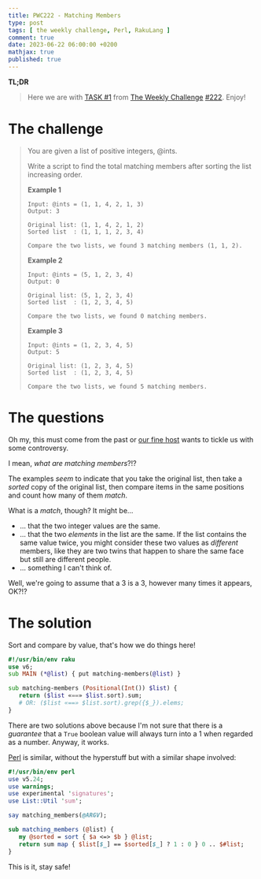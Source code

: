 ```yaml
---
title: PWC222 - Matching Members
type: post
tags: [ the weekly challenge, Perl, RakuLang ]
comment: true
date: 2023-06-22 06:00:00 +0200
mathjax: true
published: true
---
```


**TL;DR**

> Here we are with [TASK #1][] from [The Weekly Challenge][]
> [#222][]. Enjoy!

# The challenge

> You are given a list of positive integers, @ints.
>
> Write a script to find the total matching members after sorting the list
> increasing order.
>
> **Example 1**
>
>     Input: @ints = (1, 1, 4, 2, 1, 3)
>     Output: 3
>
>     Original list: (1, 1, 4, 2, 1, 2)
>     Sorted list  : (1, 1, 1, 2, 3, 4)
>
>     Compare the two lists, we found 3 matching members (1, 1, 2).
>
> **Example 2**
>
>     Input: @ints = (5, 1, 2, 3, 4)
>     Output: 0
>
>     Original list: (5, 1, 2, 3, 4)
>     Sorted list  : (1, 2, 3, 4, 5)
>
>     Compare the two lists, we found 0 matching members.
>
> **Example 3**
>
>     Input: @ints = (1, 2, 3, 4, 5)
>     Output: 5
>
>     Original list: (1, 2, 3, 4, 5)
>     Sorted list  : (1, 2, 3, 4, 5)
>
>     Compare the two lists, we found 5 matching members.

# The questions

Oh my, this must come from the past or [our fine host][manwar] wants to
tickle us with some controversy.

I mean, *what are matching members*?!?

The examples *seem* to indicate that you take the original list, then take a
*sorted* copy of the original list, then compare items in the same positions
and count how many of them *match*.

What is a *match*, though? It might be...

- ... that the two integer values are the same.
- ... that the two *elements* in the list are the same. If the list contains
  the same value twice, you might consider these two values as *different*
  members, like they are two twins that happen to share the same face but
  still are different people.
- ... something I can't think of.

Well, we're going to assume that a 3 is a 3, however many times it appears,
OK?!?

# The solution

Sort and compare by value, that's how we do things here!

```raku
#!/usr/bin/env raku
use v6;
sub MAIN (*@list) { put matching-members(@list) }

sub matching-members (Positional(Int()) $list) {
   return ($list «==» $list.sort).sum;
   # OR: ($list «==» $list.sort).grep({$_}).elems;
}
```

There are two solutions above because I'm not sure that there is a
*guarantee* that a `True` boolean value will always turn into a 1 when
regarded as a number. Anyway, it works.

[Perl][] is similar, without the hyperstuff but with a similar shape
involved:

```perl
#!/usr/bin/env perl
use v5.24;
use warnings;
use experimental 'signatures';
use List::Util 'sum';

say matching_members(@ARGV);

sub matching_members (@list) {
   my @sorted = sort { $a <=> $b } @list;
   return sum map { $list[$_] == $sorted[$_] ? 1 : 0 } 0 .. $#list;
}
```

This is it, stay safe!


[The Weekly Challenge]: https://theweeklychallenge.org/
[#222]: https://theweeklychallenge.org/blog/perl-weekly-challenge-222/
[TASK #1]: https://theweeklychallenge.org/blog/perl-weekly-challenge-222/#TASK1
[Perl]: https://www.perl.org/
[Raku]: https://raku.org/
[manwar]: http://www.manwar.org/
